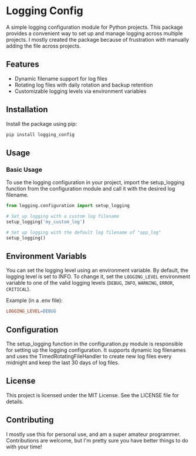 # Logging Config

A simple logging configuration module for Python projects. This package provides a convenient way to set up and manage logging across multiple projects.  I mostly created the package because of frustration with manually adding the file across projects.

## Features

- Dynamic filename support for log files
- Rotating log files with daily rotation and backup retention
- Customizable logging levels via environment variables

## Installation

Install the package using pip:

```bash
pip install logging_config
```

## Usage

### Basic Usage
To use the logging configuration in your project, import the setup_logging function from the configuration module and call it with the desired log filename.

```python
from logging.configuration import setup_logging

# Set up logging with a custom log filename
setup_logging('my_custom_log')

# Set up logging with the default log filename of "app_log"
setup_logging()

```

## Environment Variabls
You can set the logging level using an environment variable. By default, the logging level is set to INFO. To change it, set the `LOGGING_LEVEL` environment variable to one of the valid logging levels (`DEBUG`, `INFO`, `WARNING`, `ERROR`, `CRITICAL`).

Example (in a .env file):

```makefile
LOGGING_LEVEL=DEBUG
```


## Configuration
The setup_logging function in the configuration.py module is responsible for setting up the logging configuration. It supports dynamic log filenames and uses the TimedRotatingFileHandler to create new log files every midnight and keep the last 30 days of log files.


## License
This project is licensed under the MIT License. See the LICENSE file for details.

## Contributing
I mostly use this for personal use, and am a super amateur programmer.  Contributions are welcome, but I'm pretty sure you have better things to do with your time!
